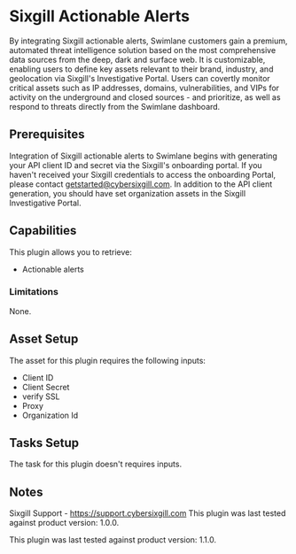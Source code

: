# Sixgill Actionable Alerts

By integrating Sixgill actionable alerts, Swimlane customers gain a premium, automated threat intelligence solution based on the most comprehensive data sources from the deep, dark and surface web. It is customizable, enabling users to define key assets relevant to their brand, industry, and geolocation via Sixgill's Investigative Portal. 
Users can covertly monitor critical assets such as IP addresses, domains, vulnerabilities, and VIPs for activity on the underground and closed sources - and prioritize, as well as respond to threats directly from the Swimlane dashboard.

## Prerequisites

Integration of Sixgill actionable alerts to Swimlane begins with generating your API client ID and secret via the Sixgill's onboarding portal. If you haven't received your Sixgill credentials to access the onboarding Portal, please contact getstarted@cybersixgill.com.
In addition to the API client generation, you should have set organization assets in the Sixgill Investigative Portal.

## Capabilities

This plugin allows you to retrieve:

* Actionable alerts

### Limitations

None.

## Asset Setup

The asset for this plugin requires the following inputs:

* Client ID
* Client Secret
* verify SSL
* Proxy
* Organization Id
 
## Tasks Setup

The task for this plugin doesn't requires inputs.

## Notes

Sixgill Support - https://support.cybersixgill.com
This plugin was last tested against product version: 1.0.0.

This plugin was last tested against product version: 1.1.0.